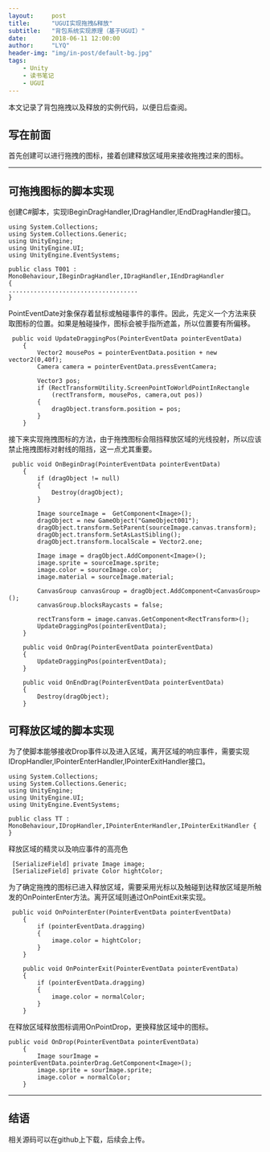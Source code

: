 ```yaml
---
layout:     post
title:      "UGUI实现拖拽&释放"
subtitle:   "背包系统实现原理（基于UGUI）"
date:       2018-06-11 12:00:00
author:     "LYQ"
header-img: "img/in-post/default-bg.jpg"
tags:
    - Unity
    - 读书笔记
    - UGUI
---
```


本文记录了背包拖拽以及释放的实例代码，以便日后查阅。

 

## 写在前面

首先创建可以进行拖拽的图标，接着创建释放区域用来接收拖拽过来的图标。


 
----
## 可拖拽图标的脚本实现
 
 创建C#脚本，实现IBeginDragHandler,IDragHandler,IEndDragHandler接口。
````
using System.Collections;
using System.Collections.Generic;
using UnityEngine;
using UnityEngine.UI;
using UnityEngine.EventSystems;

public class T001 : MonoBehaviour,IBeginDragHandler,IDragHandler,IEndDragHandler 
{
....................................
}
````

PointEventDate对象保存着鼠标或触碰事件的事件。因此，先定义一个方法来获取图标的位置。如果是触碰操作，图标会被手指所遮盖，所以位置要有所偏移。

````
 public void UpdateDraggingPos(PointerEventData pointerEventData)
    {
        Vector2 mousePos = pointerEventData.position + new vector2(0,40f);
        Camera camera = pointerEventData.pressEventCamera;

        Vector3 pos;
        if (RectTransformUtility.ScreenPointToWorldPointInRectangle
            (rectTransform, mousePos, camera,out pos))
        {
            dragObject.transform.position = pos;
        }
    }
````

接下来实现拖拽图标的方法，由于拖拽图标会阻挡释放区域的光线投射，所以应该禁止拖拽图标对射线的阻挡，这一点尤其重要。

````
 public void OnBeginDrag(PointerEventData pointerEventData)
    {
        if (dragObject != null)
        {
            Destroy(dragObject);
        }

        Image sourceImage =  GetComponent<Image>();
        dragObject = new GameObject("GameObject001");
        dragObject.transform.SetParent(sourceImage.canvas.transform);
        dragObject.transform.SetAsLastSibling();
        dragObject.transform.localScale = Vector2.one;

        Image image = dragObject.AddComponent<Image>();
        image.sprite = sourceImage.sprite;
        image.color = sourceImage.color;
        image.material = sourceImage.material;

        CanvasGroup canvasGroup = dragObject.AddComponent<CanvasGroup>();
        canvasGroup.blocksRaycasts = false;

        rectTransform = image.canvas.GetComponent<RectTransform>();
        UpdateDraggingPos(pointerEventData);
    }

    public void OnDrag(PointerEventData pointerEventData)
    {
        UpdateDraggingPos(pointerEventData);
    }

    public void OnEndDrag(PointerEventData pointerEventData)
    {
        Destroy(dragObject);
    }
````

## 可释放区域的脚本实现

为了使脚本能够接收Drop事件以及进入区域，离开区域的响应事件，需要实现IDropHandler,IPointerEnterHandler,IPointerExitHandler接口。

````
using System.Collections;
using System.Collections.Generic;
using UnityEngine;
using UnityEngine.UI;
using UnityEngine.EventSystems;

public class TT : MonoBehaviour,IDropHandler,IPointerEnterHandler,IPointerExitHandler {
}

````
释放区域的精灵以及响应事件的高亮色
````
 [SerializeField] private Image image;
 [SerializeField] private Color hightColor;
````

为了确定拖拽的图标已进入释放区域，需要采用光标以及触碰到达释放区域是所触发的OnPointerEnter方法。离开区域则通过OnPointExit来实现。

````
 public void OnPointerEnter(PointerEventData pointerEventData)
    {
        if (pointerEventData.dragging)
        {
            image.color = hightColor;
        }
    }

    public void OnPointerExit(PointerEventData pointerEventData)
    {
        if (pointerEventData.dragging)
        {
            image.color = normalColor;
        }
    }
````
在释放区域释放图标调用OnPointDrop，更换释放区域中的图标。
````
public void OnDrop(PointerEventData pointerEventData)
    {
        Image sourImage = pointerEventData.pointerDrag.GetComponent<Image>();
        image.sprite = sourImage.sprite;
        image.color = normalColor;
    }
````
---
## 结语

相关源码可以在github上下载，后续会上传。

